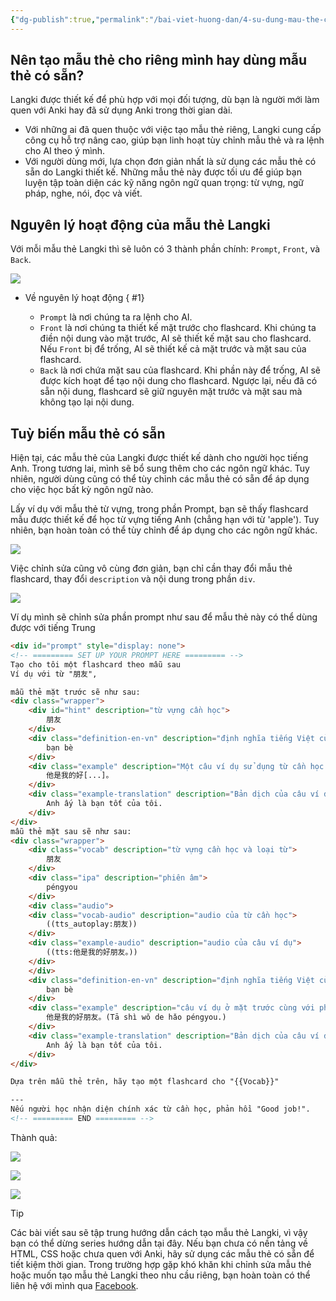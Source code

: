 ```yaml
---
{"dg-publish":true,"permalink":"/bai-viet-huong-dan/4-su-dung-mau-the-co-san/"}
---
```


## Nên tạo mẫu thẻ cho riêng mình hay dùng mẫu thẻ có sẵn?

Langki được thiết kế để phù hợp với mọi đối tượng, dù bạn là người mới làm quen với Anki hay đã sử dụng Anki trong thời gian dài.

- Với những ai đã quen thuộc với việc tạo mẫu thẻ riêng, Langki cung cấp công cụ hỗ trợ nâng cao, giúp bạn linh hoạt tùy chỉnh mẫu thẻ và ra lệnh cho AI theo ý mình.
- Với người dùng mới, lựa chọn đơn giản nhất là sử dụng các mẫu thẻ có sẵn do Langki thiết kế. Những mẫu thẻ này được tối ưu để giúp bạn luyện tập toàn diện các kỹ năng ngôn ngữ quan trọng: từ vựng, ngữ pháp, nghe, nói, đọc và viết.

## Nguyên lý hoạt động của mẫu thẻ Langki

Với mỗi mẫu thẻ Langki thì sẽ luôn có 3 thành phần chính: `Prompt`, `Front`, và `Back`.

![](https://i.imgur.com/c2gY49c.png)

- Về nguyên lý hoạt động
{ #1}

	- `Prompt` là nơi chúng ta ra lệnh cho AI.
	- `Front` là nơi chúng ta thiết kế mặt trước cho flashcard. Khi chúng ta điền nội dung vào mặt trước, AI sẽ thiết kế mặt sau cho flashcard. Nếu `Front` bị để trống, AI sẽ thiết kế cả mặt trước và mặt sau của flashcard.
	- `Back` là nơi chứa mặt sau của flashcard. Khi phần này để trống, AI sẽ được kích hoạt để tạo nội dung cho flashcard. Ngược lại, nếu đã có sẵn nội dung, flashcard sẽ giữ nguyên mặt trước và mặt sau mà không tạo lại nội dung.

## Tuỳ biến mẫu thẻ có sẵn

Hiện tại, các mẫu thẻ của Langki được thiết kế dành cho người học tiếng Anh. Trong tương lai, mình sẽ bổ sung thêm cho các ngôn ngữ khác. Tuy nhiên, người dùng cũng có thể tùy chỉnh các mẫu thẻ có sẵn để áp dụng cho việc học bất kỳ ngôn ngữ nào.

Lấy ví dụ với mẫu thẻ từ vựng, trong phần Prompt, bạn sẽ thấy flashcard mẫu được thiết kế để học từ vựng tiếng Anh (chẳng hạn với từ 'apple'). Tuy nhiên, bạn hoàn toàn có thể tùy chỉnh để áp dụng cho các ngôn ngữ khác.

![](https://i.imgur.com/0SbWhLB.png)

Việc chỉnh sửa cũng vô cùng đơn giản, bạn chỉ cần thay đổi mẫu thẻ flashcard, thay đổi `description` và nội dung trong phần `div`.

![](https://i.imgur.com/0sPHy6T.png)

Ví dụ mình sẽ chỉnh sửa phần prompt như sau để mẫu thẻ này có thể dùng được với tiếng Trung

```html
<div id="prompt" style="display: none">
<!-- ========= SET UP YOUR PROMPT HERE ========= -->
Tạo cho tôi một flashcard theo mẫu sau
Ví dụ với từ "朋友", 

mẫu thẻ mặt trước sẽ như sau:
<div class="wrapper">
    <div id="hint" description="từ vựng cần học">
        朋友
    </div>
	<div class="definition-en-vn" description="định nghĩa tiếng Việt của từ cần học">
	    bạn bè
	</div>
	<div class="example" description="Một câu ví dụ sử dụng từ cần học nhưng từ này bị khuyết">
	    他是我的好[...]。
	</div>
	<div class="example-translation" description="Bản dịch của câu ví dụ">
	    Anh ấy là bạn tốt của tôi.
	</div>
</div>
mẫu thẻ mặt sau sẽ như sau:
<div class="wrapper">
	<div class="vocab" description="từ vựng cần học và loại từ">
	    朋友
	</div>
	<div class="ipa" description="phiên âm">
	    péngyou
	</div>
	<div class="audio">
	<div class="vocab-audio" description="audio của từ cần học">
	    ((tts_autoplay:朋友))
	</div>
	<div class="example-audio" description="audio của câu ví dụ">
	    ((tts:他是我的好朋友。))
	</div>
	</div>
	<div class="definition-en-vn" description="định nghĩa tiếng Việt của từ cần học">
	    bạn bè
	</div>
	<div class="example" description="câu ví dụ ở mặt trước cùng với phiên âm">
	    他是我的好朋友。(Tā shì wǒ de hǎo péngyou.)
	</div>
	<div class="example-translation" description="Bản dịch của câu ví dụ">
	    Anh ấy là bạn tốt của tôi.
	</div>
</div>

Dựa trên mẫu thẻ trên, hãy tạo một flashcard cho "{{Vocab}}"

---
Nếu người học nhận diện chính xác từ cần học, phản hồi "Good job!".
<!-- ========= END ========= -->

```

Thành quả:

![](https://i.imgur.com/G1SnB8E.png)

![](https://i.imgur.com/vsr8pYR.png)

![](https://i.imgur.com/PZJ3FJJ.png)

> [!Tip]
> Các bài viết sau sẽ tập trung hướng dẫn cách tạo mẫu thẻ Langki, vì vậy bạn có thể dừng series hướng dẫn tại đây. Nếu bạn chưa có nền tảng về HTML, CSS hoặc chưa quen với Anki, hãy sử dụng các mẫu thẻ có sẵn để tiết kiệm thời gian. Trong trường hợp gặp khó khăn khi chỉnh sửa mẫu thẻ hoặc muốn tạo mẫu thẻ Langki theo nhu cầu riêng, bạn hoàn toàn có thể liên hệ với mình qua [Facebook](https://www.facebook.com/profile.php?id=100093832307685).

